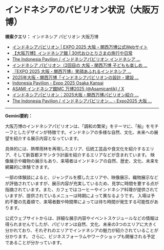 # インドネシアのパビリオン状況（大阪万博）

**検索クエリ：** インドネシア パビリオン 大阪万博

- [インドネシアパビリオン | EXPO 2025 大阪・関西万博公式Webサイト](https://www.expo2025.or.jp/official-participant/indonesia/)
- [【大阪万博】インドネシア館 | 30代おひとりさまの旅行や日常](https://ameblo.jp/yrk0327/entry-12902904410.html)
- [The Indonesia Pavilion / インドネシアパビリオン インドネシア ...](https://www.instagram.com/p/C6s6GRiu_ZW/)
- [インドネシア パビリオン（2回目の 大阪・関西万博 子どもも楽しめ ...](https://ameblo.jp/syenron1/entry-12908365440.html)
- [『EXPO 2025 大阪・関西万博』笑顔あふれるインドネシア ...](https://note.com/yamada_tourist/n/n27bea8822b97)
- [2025年大阪・関西万博「インドネシアパビリオンの設計・建設 ...](https://www.fujiya-net.co.jp/news/20240501)
- [Indonesia Pavilion - Expo 2025 Osaka Kansai](https://expo2025indonesia.id/)
- [ASAMI インドネシア館MC 万博2025 (@Asamicantik) / X](https://x.com/asamicantik)
- [インドネシアパビリオン：2025大阪・関西万博パビリオン紹介 ...](https://www.nippon.com/ja/guide-to-japan/expo2025021/)
- [The Indonesia Pavilion / インドネシアパビリオン... - Expo2025 大阪 ...](https://www.facebook.com/expo2025japan/posts/-the-indonesia-pavilion-%E3%82%A4%E3%83%B3%E3%83%89%E3%83%8D%E3%82%B7%E3%82%A2%E3%83%91%E3%83%93%E3%83%AA%E3%82%AA%E3%83%B3%E3%82%A4%E3%83%B3%E3%83%89%E3%83%8D%E3%82%B7%E3%82%A2%E3%83%91%E3%83%93%E3%83%AA%E3%82%AA%E3%83%B3%E3%81%AF%E8%B1%8A%E3%81%8B%E3%81%AA%E5%8F%AF%E8%83%BD%E6%80%A7%E3%81%A8%E6%98%8E%E3%82%8B%E3%81%84%E6%98%8E%E6%97%A5%E3%81%B8%E3%81%AE%E5%B8%8C%E6%9C%9B%E3%82%92%E7%A7%98%E3%82%81%E3%81%9F%E5%9B%BD%E3%81%A8%E3%81%97%E3%81%A6%E3%81%A0%E3%81%91%E3%81%A7%E3%81%AA%E3%81%8F%E4%B8%96%E7%95%8C%E3%81%AE%E8%AA%BF/748797680759236/)


---

**Gemini要約：**

大阪万博のインドネシアパビリオンは、「調和の繁栄」をテーマに、「船」をモチーフとしたデザインが特徴です。インドネシアの多様な自然、文化、未来への展望を紹介する展示内容となっています。

具体的には、熱帯雨林を再現したエリア、伝統工芸品や食文化を紹介するエリア、そして新首都ヌサンタラ計画を紹介するエリアなどが含まれています。  映像展示や織物の展示もあり、来場者はインドネシアの自然、歴史、文化、未来を網羅的に体験できます。

一部の体験談によると、ジャングルを模したエリアや、映像展示、織物展示などが評価されていますが、展示内容が充実しているため、見学に時間を要する点が指摘されています。また、カフェではコーヒーやインドネシア料理が提供されていますが、提供されているメニューは時期によって異なるようです。  入場は予約不要の先着順で、来場者数や時間帯によっては待ち時間が発生する可能性があります。

公式ウェブサイトからは、詳細な展示内容やイベントスケジュールなどの情報は得られませんでしたが、パビリオンは自然、文化、未来の3つのエリアに大きく分かれており、それぞれのエリアでインドネシアの魅力が紹介されていることが分かります。  さらに、ビジネスフォーラムやワークショップも開催される予定であることが分かっています。

